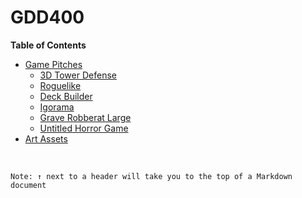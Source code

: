 # GDD400

**Table of Contents**
+ [Game Pitches](Asset%20Files/Game%20Pitches)
  - [3D Tower Defense](Asset%20Files/Game%20Pitches/Pitches/3DTowerDefense.md)<br />
  - [Roguelike](Asset%20Files/Game%20Pitches/Pitches/Roguelike.md)<br />
  - [Deck Builder](Asset%20Files/Game%20Pitches/Pitches/DeckBuilder.md)<br />
  - [Igorama](Asset%20Files/Game%20Pitches/Pitches/Igorama.md)<br />
  - [Grave Robberat Large](Asset%20Files/Game%20Pitches/Pitches/GraveRobberatLarge.md)<br />
  - [Untitled Horror Game](Asset%20Files/Game%20Pitches/Pitches/UntitledHorrorGame.md)<br />
+ [Art Assets](Asset%20Files/Art%20Assets)<br />
<br />

` Note: ↑ next to a header will take you to the top of a Markdown document `
